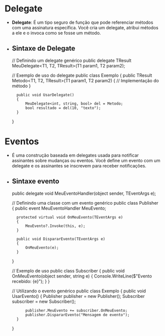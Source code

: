 # Delegate
- **Delegate**: É um tipo seguro de função que pode referenciar métodos com uma assinatura específica. Você cria um delegate, atribui métodos a ele e o invoca como se fosse um método.

- ## Sintaxe de Delegate
	// Definindo um delegate genérico
	public delegate TResult MeuDelegate<T1, T2, TResult>(T1 param1, T2 param2);
	
	// Exemplo de uso do delegate
	public class Exemplo
	{
	    public TResult Metodo<T1, T2, TResult>(T1 param1, T2 param2)
	    {
	        // Implementação do método
	    }
	
	    public void UsarDelegate()
	    {
	        MeuDelegate<int, string, bool> del = Metodo;
	        bool resultado = del(10, "texto");
	    }
	}
	


# Eventos
- É uma construção baseada em delegates usada para notificar assinantes sobre mudanças ou eventos. Você define um evento com um delegate e os assinantes se inscrevem para receber notificações.
- ## Sintaxe evento
	public delegate void MeuEventoHandler<TEventArgs>(object sender, TEventArgs e);
	
	// Definindo uma classe com um evento genérico
	public class Publisher<TEventArgs>
	{
	    public event MeuEventoHandler<TEventArgs> MeuEvento;
	
	    protected virtual void OnMeuEvento(TEventArgs e)
	    {
	        MeuEvento?.Invoke(this, e);
	    }
	
	    public void DispararEvento(TEventArgs e)
	    {
	        OnMeuEvento(e);
	    }
	}
	
	// Exemplo de uso
	public class Subscriber
	{
	    public void OnMeuEvento(object sender, string e)
	    {
	        Console.WriteLine($"Evento recebido: {e}");
	    }
	}
	
	// Utilizando o evento genérico
	public class Exemplo
	{
	    public void UsarEvento()
	    {
	        Publisher<string> publisher = new Publisher<string>();
	        Subscriber subscriber = new Subscriber();
	
	        publisher.MeuEvento += subscriber.OnMeuEvento;
	        publisher.DispararEvento("Mensagem de evento");
	    }
	}


